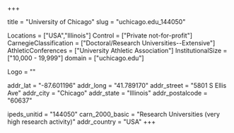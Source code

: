 
+++

title = "University of Chicago"
slug = "uchicago.edu_144050"

Locations = ["USA","Illinois"]
Control = ["Private not-for-profit"]
CarnegieClassification = ["Doctoral/Research Universities--Extensive"]
AthleticConferences = ["University Athletic Association"]
InstitutionalSize = ["10,000 - 19,999"]
domain = ["uchicago.edu"]

Logo = ""

addr_lat = "-87.601196"
addr_long = "41.789170"
addr_street = "5801 S Ellis Ave"
addr_city = "Chicago"
addr_state = "Illinois"
addr_postalcode = "60637"

ipeds_unitid = "144050"
carn_2000_basic = "Research Universities (very high research activity)"
addr_country = "USA"
+++
    
